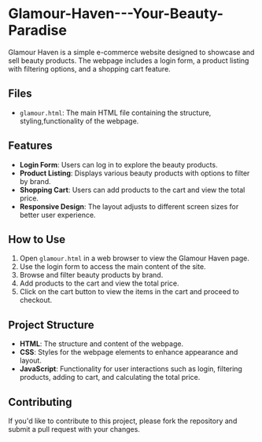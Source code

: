 # Glamour-Haven---Your-Beauty-Paradise

Glamour Haven is a simple e-commerce website designed to showcase and sell beauty products. The webpage includes a login form, a product listing with filtering options, and a shopping cart feature.

## Files

- `glamour.html`: The main HTML file containing the structure, styling,functionality of the webpage.


## Features

- **Login Form**: Users can log in to explore the beauty products.
- **Product Listing**: Displays various beauty products with options to filter by brand.
- **Shopping Cart**: Users can add products to the cart and view the total price.
- **Responsive Design**: The layout adjusts to different screen sizes for better user experience.

## How to Use

1. Open `glamour.html` in a web browser to view the Glamour Haven page.
2. Use the login form to access the main content of the site.
3. Browse and filter beauty products by brand.
4. Add products to the cart and view the total price.
5. Click on the cart button to view the items in the cart and proceed to checkout.

## Project Structure

- **HTML**: The structure and content of the webpage.
- **CSS**: Styles for the webpage elements to enhance appearance and layout.
- **JavaScript**: Functionality for user interactions such as login, filtering products, adding to cart, and calculating the total price.

## Contributing

If you'd like to contribute to this project, please fork the repository and submit a pull request with your changes.


